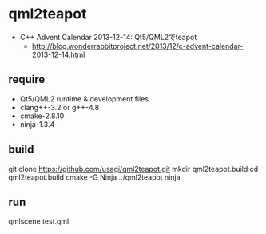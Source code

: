 # qml2teapot

- C++ Advent Calendar 2013-12-14: Qt5/QML2でteapot
    - http://blog.wonderrabbitproject.net/2013/12/c-advent-calendar-2013-12-14.html

## require

- Qt5/QML2 runtime & development files
- clang++-3.2 or g++-4.8
- cmake-2.8.10
- ninja-1.3.4

## build

git clone https://github.com/usagi/qml2teapot.git
mkdir qml2teapot.build
cd qml2teapot.build
cmake -G Ninja ../qml2teapot
ninja

## run

qmlscene test.qml

